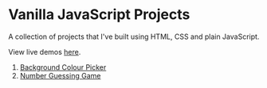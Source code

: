 # Vanilla JavaScript Projects

A collection of projects that I've built using HTML, CSS and plain JavaScript.

View live demos [here](https://vanilla-javascript-projects.netlify.app).

1. [Background Colour Picker](https://vanilla-javascript-projects.netlify.app/01-background-colour-picker/)
2. [Number Guessing Game]()

